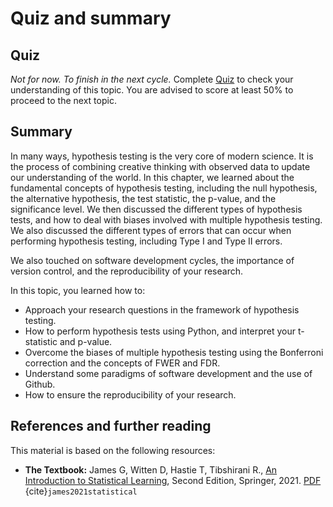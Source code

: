 # Quiz and summary

## Quiz

_Not for now. To finish in the next cycle._ Complete [Quiz](https://forms.gle/8Q5Z7Z7Z7Z7Z7Z7Z7) to check your understanding of this topic. You are advised to score at least 50% to proceed to the next topic.

## Summary
In many ways, hypothesis testing is the very core of modern science. It is the process of combining creative thinking with observed data to update our understanding of the world. In this chapter, we learned about the fundamental concepts of hypothesis testing, including the null hypothesis, the alternative hypothesis, the test statistic, the p-value, and the significance level. We then discussed the different types of hypothesis tests, and how to deal with biases involved with multiple hypothesis testing. We also discussed the different types of errors that can occur when performing hypothesis testing, including Type I and Type II errors.

We also touched on software development cycles, the importance of version control, and the reproducibility of your research.

In this topic, you learned how to:
- Approach your research questions in the framework of hypothesis testing.
- How to perform hypothesis tests using Python, and interpret your t-statistic and p-value.
- Overcome the biases of multiple hypothesis testing using the Bonferroni correction and the concepts of FWER and FDR.
- Understand some paradigms of software development and the use of Github.
- How to ensure the reproducibility of your research.

## References and further reading

This material is based on the following resources:
 - **The Textbook:** James G, Witten D, Hastie T, Tibshirani R., [An Introduction to Statistical Learning](https://www.statlearning.com/), Second Edition,  Springer, 2021. [PDF](https://hastie.su.domains/ISLR2/ISLRv2_website.pdf) {cite}`james2021statistical`
